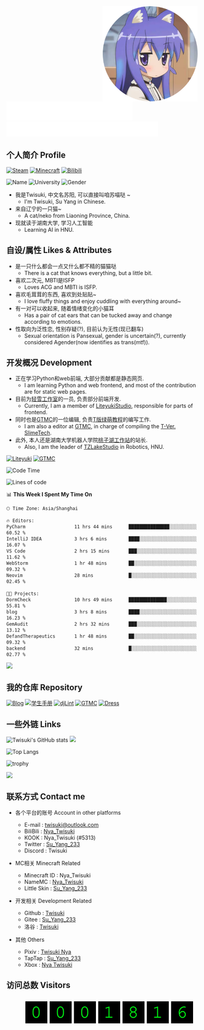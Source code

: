 <img src="src/round.png" width="250px" height="250px" align="right" />

<br />

<picture>
	<source media="(prefers-color-scheme: dark)" srcset="src/titleType.svg" />
	<source media="(prefers-color-scheme: light)" srcset="src/titleType-light.svg" />
	<img height="50px" src="src/titleType.svg" />
</picture>

<br />

<picture>
	<source media="(prefers-color-scheme: dark)" srcset="src/titleType-en.svg" />
	<source media="(prefers-color-scheme: light)" srcset="src/titleType-en-light.svg" />
	<img height="40px" src="src/titleType-en.svg" />
</picture>

## 个人简介 Profile

[![Steam](https://img.shields.io/badge/Su__Yang__233-black.svg?logo=Steam)](https://steamcommunity.com/profiles/76561199387291268/)
[![Minecraft](https://img.shields.io/badge/Minecraft-Nya__Twisuki-green.svg?labelColor=green&color=yellowgreen)](https://namemc.com/profile/Nya_Twisuki)
[![Bilibili](https://img.shields.io/badge/Nya__Twisuki-pink.svg?logo=Bilibili)](https://space.bilibili.com/317707977)

![Name](https://img.shields.io/badge/Nya__Twisuki-SuYang233-blue)
![University](https://img.shields.io/badge/AI-HNU-red)
![Gender](https://img.shields.io/badge/Agender-Trans-aqua)


- 我是Twisuki, 中文名苏阳, 可以直接叫咱苏喵哒 ~
    - I'm Twisuki, Su Yang in Chinese.
- 来自辽宁的一只猫~
    - A cat/neko from Liaoning Province, China.
- 现就读于湖南大学, 学习人工智能
    - Learning AI in HNU.

## 自设/属性 Likes & Attributes

- 是一只什么都会一点又什么都不精的猫猫哒
    - There is a cat that knows everything, but a little bit.
- 喜欢二次元, MBTI是ISFP
    - Loves ACG and MBTI is ISFP.
- 喜欢毛茸茸的东西, 喜欢到处贴贴~
    - I love fluffy things and enjoy cuddling with everything around~
- 有一对可以收起来, 随着情绪变化的小猫耳
    - Has a pair of cat ears that can be tucked away and change according to emotions.
- 性取向为泛性恋, 性别存疑(?), 目前认为无性(现已翻车)
    - Sexual orientation is Pansexual, gender is uncertain(?), currently considered Agender(now identifies as trans(mtf)).


## 开发概况 Development

- 正在学习Python和web前端, 大部分贡献都是静态网页.
    - I am learning Python and web frontend, and most of the contribution are for static web pages.
- 目前为[轻雪工作室](https://github.com/LiteyukiStudio)的一员, 负责部分前端开发.
    - Currently, I am a member of [LiteyukiStudio](https://github.com/LiteyukiStudio), responsible for parts of frontend.
- 同时也是[GTMC](https://github.com/tanhHeng/GraduateTextsInTechnicalMC)的一位编辑, 负责[T版绿萌教程](https://techmc.wiki/#/SlimeTech/Twisuki/%E5%BA%8F)的编写工作.
    - I am also a editor at [GTMC](https://github.com/tanhHeng/GraduateTextsInTechnicalMC), in charge of compiling the [T-Ver. SlimeTech](https://techmc.wiki/#/SlimeTech/Twisuki/%E5%BA%8F).
- 此外, 本人还是湖南大学机器人学院[桃子湖工作站](https://github.com/TZLakeStudio)的站长.
    - Also, I am the leader of [TZLakeStudio](https://github.com/TZLakeStudio) in Robotics, HNU.

[![Liteyuki](https://img.shields.io/badge/Twisuki-Liteyuki-lightblue)](https://github.com/LiteyukiStudio)
[![GTMC](https://img.shields.io/badge/苏阳-GTMC-green)](https://github.com/tanhHeng/GraduateTextsInTechnicalMC)

<!--START_SECTION:waka-->
![Code Time](http://img.shields.io/badge/Code%20Time-336%20hrs%204%20mins-blue)

![Lines of code](https://img.shields.io/badge/From%20Hello%20World%20I%27ve%20Written-503.7%20thousand%20lines%20of%20code-blue)

📊 **This Week I Spent My Time On** 

```text
🕑︎ Time Zone: Asia/Shanghai

🔥 Editors: 
PyCharm                  11 hrs 44 mins      ███████████████░░░░░░░░░░   60.52 % 
IntelliJ IDEA            3 hrs 6 mins        ████░░░░░░░░░░░░░░░░░░░░░   16.07 % 
VS Code                  2 hrs 15 mins       ███░░░░░░░░░░░░░░░░░░░░░░   11.62 % 
WebStorm                 1 hr 48 mins        ██░░░░░░░░░░░░░░░░░░░░░░░   09.32 % 
Neovim                   28 mins             █░░░░░░░░░░░░░░░░░░░░░░░░   02.45 % 

🐱‍💻 Projects: 
DormCheck                10 hrs 49 mins      ██████████████░░░░░░░░░░░   55.81 % 
blog                     3 hrs 8 mins        ████░░░░░░░░░░░░░░░░░░░░░   16.23 % 
GemAudit                 2 hrs 32 mins       ███░░░░░░░░░░░░░░░░░░░░░░   13.12 % 
DefandTherapeutics       1 hr 48 mins        ██░░░░░░░░░░░░░░░░░░░░░░░   09.32 % 
backend                  32 mins             █░░░░░░░░░░░░░░░░░░░░░░░░   02.77 % 
```


<!--END_SECTION:waka-->

<picture>
	<source media="(prefers-color-scheme: dark)" srcset="https://raw.githubusercontent.com/Twisuki/Twisuki/output/github-contribution-grid-snake-dark.svg" />
	<source media="(prefers-color-scheme: light)" srcset="https://raw.githubusercontent.com/Twisuki/Twisuki/output/github-contribution-grid-snake.svg">
	<img src="src/snake-light.svg" />
</picture>

## 我的仓库 Repository

[![Blog](https://github-readme-stats.vercel.app/api/pin/?username=Twisuki&repo=Twisuki.github.io)](https://github.com/Twisuki/Twisuki.github.io)
[![学生手册](https://github-readme-stats.vercel.app/api/pin/?username=TZLakeStudio&repo=Application)](https://github.com/TZLakeStudio/Application)
[![djLint](https://github-readme-stats.vercel.app/api/pin/?username=Twisuki&repo=djLint)](https://github.com/Twisuki/djLint)
[![GTMC](https://github-readme-stats.vercel.app/api/pin/?username=Twisuki&repo=GraduateTextsInTechnicalMC)](https://github.com/Twisuki/GraduateTextsInTechnicalMC)
[![Dress](https://github-readme-stats.vercel.app/api/pin/?username=Twisuki&repo=Dress)](https://github.com/Twisuki/Dress)

## 一些外链 Links

![Twisuki's GitHub stats](https://github-readme-stats.vercel.app/api?username=Twisuki&show_icons=true&count_private=true&theme=tokyonight)
<img src="https://github-readme-streak-stats.herokuapp.com/?user=Twisuki&background=003f2f&stroke=d0e9ff&ring=a2d8f4&dates=d0e9ff&sideNums=a2d8f4&currStreakNum=a2d8f4&excludeDaysLabel=d0e9ff&sideLabels=d0e9ffdd&currStreakLabel=a2d8f4" />

![Top Langs](https://github-readme-stats.vercel.app/api/top-langs/?username=Twisuki&hide=html,jupyter%20notebook&layout=compact)

![trophy](https://github-profile-trophy.vercel.app/?username=Twisuki)

![](https://github-contributor-stats.vercel.app/api?username=Twisuki&limit=15&combine_all_yearly_contributions=true)

## 联系方式 Contact me

- 各个平台的账号 Account in other platforms
  
    - E-mail : [twisuki@outlook.com](twisuki@outlook.com)
    - BiliBili : [Nya_Twisuki](https://space.bilibili.com/317707977)
    - KOOK : Nya_Twisuki (#5313)
    - Twitter : [Su_Yang_233](https://x.com/suyang_233)
    - Discord : Twisuki

- MC相关 Minecraft Related

    - Minecraft ID : Nya_Twisuki
    - NameMC : [Nya_Twisuki](https://namemc.com/profile/Nya_Twisuki)
    - Little Skin : [Su_Yang_233](https://littleskin.cn/skinlib/show/240295)

- 开发相关 Development Related

    - Github : [Twisuki](https://github.com/Twisuki)
    - Gitee : [Su_Yang_233](https://gitee.com/scrohild)
    - 洛谷 : [Twisuki](https://www.luogu.com.cn/user/1446667)

- 其他 Others

    - Pixiv : [Twisuki Nya](https://www.pixiv.net/users/108499312)
    - TapTap : [Su_Yang_233](https://www.taptap.cn/user/555290621)
    - Xbox : [Nya Twisuki](https://www.xbox.com/zh-CN/play/user/Nya%20Twisuki)

## 访问总数 Visitors

<picture style="float: left; margin-top: 10px; margin-left: 50px">
	<source srcset="https://profile-counter.glitch.me/twisuki/count.svg" />
	<img src="src/count.svg" />
</picture>
